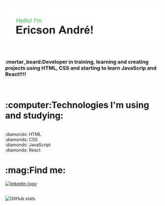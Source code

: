 <img src="header.png"/>
<br>

<h3>:mortar_board:Developer in training, learning and creating projects using HTML, CSS and starting to learn JavaScrip and React!!!!</h3>
<br>
<h1>:computer:<span>Technologies I'm using and studying:</span> </h1>
<br>
:diamonds: HTML
<br>
:diamonds: CSS
<br>
:diamonds: JavaScript
<br>
:diamonds: React
<br>
<h1>:mag:Find me:</h1>
<a href="https://www.linkedin.com/in/ericson-andr%C3%A9-vaz-loren%C3%A7one-6b47a01a6/">
    <img src="https://upload.wikimedia.org/wikipedia/commons/thumb/a/aa/LinkedIn_2021.svg/1200px-LinkedIn_2021.svg.png" alt="linkedin-logo" width="100"/>
</a>
<br>
<br>



![GitHub stats](https://github-readme-stats.vercel.app/api?username=ericsonvaz-Dev&theme=tokyonight&show_icons=true)
